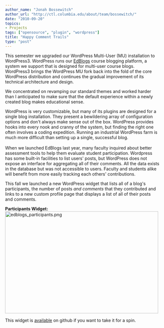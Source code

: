```yaml
---
author_name: "Jonah Bossewitch"
author_url: "http://ctl.columbia.edu/about/team/bossewitch/"
date: "2010-09-20"
topics: 
- Projects
tags: ["opensource", "plugin", "wordpress"]
title: "Happy Comment Trails"
type: "post"
---
```


<p>This semester we upgraded our WordPress Multi-User (MU) installation to WordPress3. WordPress runs our <a href="http://edblogs.columbia.edu/">EdBlogs</a> course blogging platform, a system we support that is designed for multi-user course blogs. WordPress3 brings the WordPress MU fork back into the fold of the core WordPress distribution and continues the gradual improvement of its technical architecture and design. </p>

<!--more-->

<p>We concentrated on revamping our standard themes and worked harder than I anticipated to make sure that the default experience within a newly created blog makes educational sense.  </p>

<p>WordPress is very customizable, but many of its plugins are designed for a single blog installation. They present a bewildering array of configuration options and don't always make sense out of the box. WordPress provides hooks into every nook and cranny of the system, but finding the right one often involves a coding expedition. Running an industrial WordPress farm is much more difficult than setting up a single, successful blog.<br /><br />When we launched EdBlogs last year, many faculty inquired about better assessment tools to help them evaluate student participation. Wordpress has some built-in facilities to list users' posts, but WordPress does not expose an interface for aggregating all of their comments. All the data exists in the database but was not accessible to users. Faculty and students alike will benefit from more easily tracking each others' contributions. </p>

<p>This fall we launched a new WordPress widget that lists all of a blog's participants, the number of posts <em>and comments</em>  that they contributed and links to a new custom profile page that displays a list of all of their posts and comments.  </p>

<p><b>Participants Widget:</b><br /><img alt="edblogs_participants.png" src="http://ccnmtl.columbia.edu/compiled/edblogs_participants.png" width="500" height="332" class="mt-image-none" /></p>

<p>This widget is <a href="http://github.com/ccnmtl/participants-widget">available</a> on github if you want to take it for a spin.</p>
